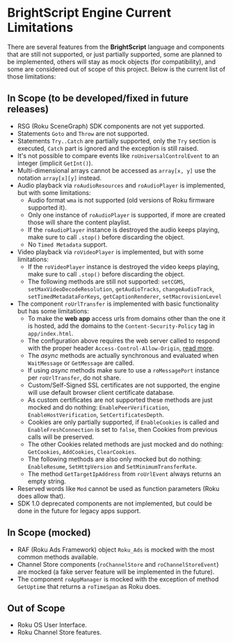# BrightScript Engine Current Limitations

There are several features from the **BrightScript** language and components that are still not supported, or just partially supported, some are planned to be implemented, others will stay as mock objects (for compatibility), and some are considered out of scope of this project. Below is the current list of those limitations:

## In Scope (to be developed/fixed in future releases)

* RSG (Roku SceneGraph) SDK components are not yet supported.
* Statements `Goto` and `Throw` are not supported.
* Statements `Try..Catch` are partially supported, only the `Try` section is executed, `Catch` part is ignored and the exception is still raised.
* It's not possible to compare events like `roUniversalControlEvent` to an integer (implicit `GetInt()`).
* Multi-dimensional arrays cannot be accessed as `array[x, y]` use the notation `array[x][y]` instead.
* Audio playback via `roAudioResources` and `roAudioPlayer` is implemented, but with some limitations:
  * Audio format `wma` is not supported (old versions of Roku firmware supported it).
  * Only one instance of `roAudioPlayer` is supported, if more are created those will share the content playlist.
  * If the `roAudioPlayer` instance is destroyed the audio keeps playing, make sure to call `.stop()` before discarding the object.
  * No `Timed Metadata` support.
* Video playback via `roVideoPlayer` is implemented, but with some limitations:
  * If the `roVideoPlayer` instance is destroyed the video keeps playing, make sure to call `.stop()` before discarding the object.
  * The following methods are still not supported: `setCGMS`, `setMaxVideoDecodeResolution`, `getAudioTracks`, `changeAudioTrack`, `setTimedMetadataForKeys`, `getCaptionRenderer`, `setMacrovisionLevel`
* The component `roUrlTransfer` is implemented with basic functionality but has some limitations:
  * To make the **web app** access urls from domains other than the one it is hosted, add the domains to the `Content-Security-Policy` tag in `app/index.html`.
  * The configuration above requires the web server called to respond with the proper header `Access-Control-Allow-Origin`, [read more](https://developer.mozilla.org/en-US/docs/Web/HTTP/CSP).
  * The _async_ methods are actually synchronous and evaluated when `WaitMessage` or `GetMessage` are called.
  * If using _async_ methods make sure to use a `roMessagePort` instance per `roUrlTransfer`, do not share.
  * Custom/Self-Signed SSL certificates are not supported, the engine will use default browser client certificate database.
  * As custom certificates are not supported these methods are just mocked and do nothing: `EnablePeerVerification`, `EnableHostVerification`, `SetCertificatesDepth`.
  * Cookies are only partially supported, if `EnableCookies` is called and `EnableFreshConnection` is set to `false`, then Cookies from previous calls will be preserved.
  * The other Cookies related methods are just mocked and do nothing: `GetCookies`, `AddCookies`, `ClearCookies`.
  * The following methods are also only mocked but do nothing: `EnableResume`, `SetHttpVersion` and `SetMinimumTransferRate`.
  * The method `GetTargetIpAddress` from `roUrlEvent` always returns an empty string.
* Reserved words like `Mod` cannot be used as function parameters (Roku does allow that).
* SDK 1.0 deprecated components are not implemented, but could be done in the future for legacy apps support.

## In Scope (mocked)

* RAF (Roku Ads Framework) object `Roku_Ads` is mocked with the most common methods available.
* Channel Store components (`roChannelStore` and `roChannelStoreEvent`) are mocked (a fake server feature will be implemented in the future).
* The component `roAppManager` is mocked with the exception of method `GetUptime` that returns a `roTimeSpan` as Roku does.

## Out of Scope

* Roku OS User Interface.
* Roku Channel Store features.

